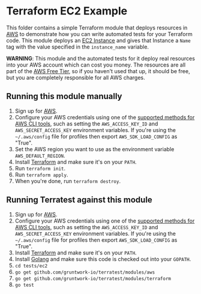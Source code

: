 # Terraform EC2 Example

This folder contains a simple Terraform module that deploys resources in [AWS](https://aws.amazon.com/) to demonstrate
how you can write automated tests for your Terraform code. This module deploys an [EC2
Instance](https://aws.amazon.com/ec2/) and gives that Instance a `Name` tag with the value specified in the
`instance_name` variable.


**WARNING**: This module and the automated tests for it deploy real resources into your AWS account which can cost you
money. The resources are all part of the [AWS Free Tier](https://aws.amazon.com/free/), so if you haven't used that up,
it should be free, but you are completely responsible for all AWS charges.


## Running this module manually

1. Sign up for [AWS](https://aws.amazon.com/).
2. Configure your AWS credentials using one of the [supported methods for AWS CLI
   tools](https://docs.aws.amazon.com/cli/latest/userguide/cli-chap-getting-started.html), such as setting the
   `AWS_ACCESS_KEY_ID` and `AWS_SECRET_ACCESS_KEY` environment variables. If you're using the `~/.aws/config` file for profiles then export `AWS_SDK_LOAD_CONFIG` as "True".
3. Set the AWS region you want to use as the environment variable `AWS_DEFAULT_REGION`.
4. Install [Terraform](https://www.terraform.io/) and make sure it's on your `PATH`.
5. Run `terraform init`.
6. Run `terraform apply`.
7. When you're done, run `terraform destroy`.


## Running Terratest against this module

1. Sign up for [AWS](https://aws.amazon.com/).
2. Configure your AWS credentials using one of the [supported methods for AWS CLI
   tools](https://docs.aws.amazon.com/cli/latest/userguide/cli-chap-getting-started.html), such as setting the
   `AWS_ACCESS_KEY_ID` and `AWS_SECRET_ACCESS_KEY` environment variables. If you're using the `~/.aws/config` file for profiles then export `AWS_SDK_LOAD_CONFIG` as "True".
3. Install [Terraform](https://www.terraform.io/) and make sure it's on your `PATH`.
4. Install [Golang](https://golang.org/) and make sure this code is checked out into your `GOPATH`.
5. `cd tests/ec2`
6. `go get github.com/gruntwork-io/terratest/modules/aws`
7. `go get github.com/gruntwork-io/terratest/modules/terraform`
8. `go test`
